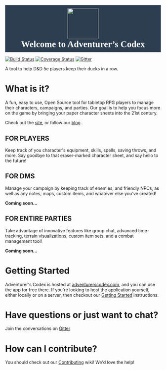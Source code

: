 <div style="background-color:#2c3e50;">
<h1 style="text-align: center; margin-top: 0.0em; margin-bottom: 0.5em; padding-bottom:0.3em; font-size: 29px; font-family: HelveticaNeue-Bold; page-break-inside: avoid; page-break-after: avoid; color: rgb(51, 51, 51); font-style: normal; color:white;">
<center><img class="tl-email-image" data-id="455053" height="100" src="http://gallery.tinyletterapp.com/c0e1ae00b92e2d758f243a5a1eecefd66836c060/images/3cd93e95-2382-429d-b599-b6368f2ca9cf.png" style="padding-top: 10px; width: 100px; max-width: 100px;" width="100" /></center>
Welcome to Adventurer&rsquo;s&nbsp;Codex</h1>
</div>

[![Build Status](https://travis-ci.org/adventurerscodex/adventurerscodex.svg?branch=develop)](https://travis-ci.org/adventurerscodex/adventurerscodex)
[![Coverage Status](https://coveralls.io/repos/github/adventurerscodex/adventurerscodex/badge.svg?branch=develop)](https://coveralls.io/github/adventurerscodex/adventurerscodex?branch=develop)
[![Gitter](https://img.shields.io/gitter/room/nwjs/nw.js.svg)](https://gitter.im/Sonictherocketman/adventurerscodex)

A tool to help D&D 5e players keep their ducks in a row.


What is it?
===========

A fun, easy to use, Open Source tool for tabletop RPG players to manage their characters, campaigns, and parties. Our goal is to help you focus more on the game by bringing your paper character sheets into the 21st century.

Check out the [site][ac], or follow our [blog][blog].


FOR PLAYERS
-----------

Keep track of you character's equipment, skills, spells, saving throws, and more. Say goodbye to that eraser-marked character sheet, and say hello to the future!


FOR DMS
-------

Manage your campaign by keeping track of enemies, and friendly NPCs, as well as any notes, maps, custom items, and whatever else you've created!

**Coming soon...**


FOR ENTIRE PARTIES
------------------

Take advantage of innovative features like group chat, advanced time-tracking, terrain visualizations, custom item sets, and a combat management tool!

**Coming soon...**

Getting Started
===============

Adventurer's Codex is hosted at [adventurerscodex.com](https://adventurerscodex.com), and you can use the app for free there. If you're looking to host the application yourself, either locally or on a server, then checkout our [Getting Started][gs] instructions.


Have questions or just want to chat?
=====================

Join the conversations on [Gitter](https://gitter.im/Sonictherocketman/adventurerscodex)


How can I contribute?
=====================

You should check out our [Contributing][contributing] wiki! We'd love the help!

[blog]: https://adventurerscodex.com/blog.html
[ac]: https://adventurerscodex.com
[gs]: https://github.com/adventurerscodex/adventurerscodex/wiki/Getting-Started
[contributing]: https://github.com/adventurerscodex/adventurerscodex/wiki/Contributing
